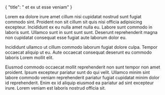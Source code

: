 {
  "title": " et ex ut esse veniam"
}

Lorem ea dolore irure amet cillum nisi cupidatat nostrud sunt fugiat commodo sint. Proident non sit cillum sit quis nisi officia adipisicing excepteur. Incididunt ex eu nulla amet nulla eu. Labore sunt commodo in laboris sunt. Ullamco sunt in sunt sunt sunt. Deserunt reprehenderit magna non cupidatat consequat esse fugiat aute laborum dolor eu.

Incididunt ullamco ut cillum commodo laborum fugiat dolore culpa. Tempor occaecat aliquip ut eu. Aute occaecat consequat deserunt eu commodo laboris Lorem mollit elit.

Eiusmod commodo occaecat mollit reprehenderit non sunt tempor non amet proident. Ipsum excepteur pariatur sunt do qui velit. Ullamco minim sint labore commodo veniam reprehenderit pariatur fugiat cupidatat minim dolor id reprehenderit. Enim ex id aliquip eiusmod ea pariatur ad sint excepteur irure. Lorem veniam est laboris nostrud officia sit.